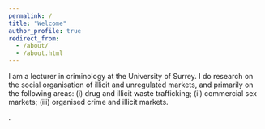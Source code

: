 ```yaml
---
permalink: /
title: "Welcome"
author_profile: true
redirect_from: 
  - /about/
  - /about.html
---
```


I am a lecturer in criminology at the University of Surrey. I do research on the social organisation of illicit and unregulated markets, and primarily on the following areas: (i) drug and illicit waste trafficking; (ii) commercial sex markets; (iii) organised crime and illicit markets.



















.
